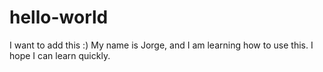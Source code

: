 # hello-world
I want to add this :)
My name is Jorge, and I am learning how to use this. 
I hope I can learn quickly.
